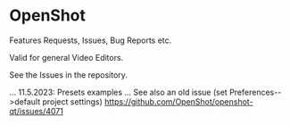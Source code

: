 # OpenShot
Features Requests, Issues, Bug Reports etc.

Valid for general Video Editors.

See the Issues in the repository.

...
11.5.2023: Presets examples ...
See also an old issue (set Preferences-->default project settings) https://github.com/OpenShot/openshot-qt/issues/4071
